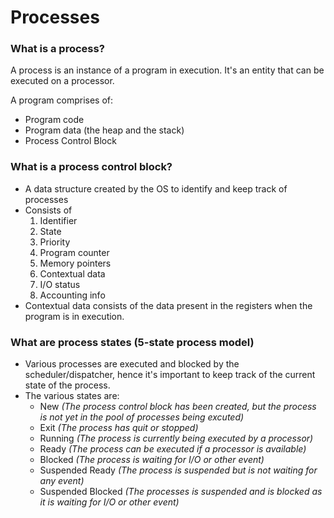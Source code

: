# Processes

### What is a process?

A process is an instance of a program in execution. It's an entity that can be executed on a processor.

A program comprises of:
- Program code
- Program data (the heap and the stack)
- Process Control Block

### What is a process control block?

- A data structure created by the OS to identify and keep track of processes
- Consists of
	1. Identifier
	2. State
	3. Priority
	4. Program counter
	5. Memory pointers
	6. Contextual data
	7. I/O status
	8. Accounting info
- Contextual data consists of the data present in the registers when the program is in execution.

### What are process states (5-state process model)

- Various processes are executed and blocked by the scheduler/dispatcher, hence it's important to keep track of the current state of the process. 
- The various states are:
	- New *(The process control block has been created, but the process is not yet in the pool of processes being excuted)*
	- Exit *(The process has quit or stopped)*
	- Running *(The process is currently being executed by a processor)*
	- Ready *(The process can be executed if a processor is available)*
	- Blocked *(The process is waiting for I/O or other event)*
	- Suspended Ready *(The process is suspended but is not waiting for any event)*
	- Suspended Blocked *(The processes is suspended and is blocked as it is waiting for I/O or other event)*


